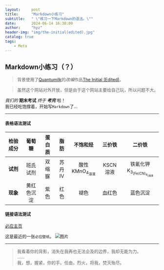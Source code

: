 ```yaml
---
layout:     post
title:      "Markdown小练习"
subtitle:   " \"练习一下Markdown的语法。\""
date:       2024-06-14 16:30:00
author:     "hyz"
header-img: "img/the-initial(edited).jpg"
catalog: true
tags:
    - Meta
---
```


## Markdown小练习（？）
>背景使用了[Quantumilk](https://b23.tv/VN1501A)的*改编*作品[The Initial (Edited)](https://b23.tv/LZ7VDnM)。

>虽然这个网站对外开放，但是由于这个网站主要给自己玩，所以问题不大。

*我们的* **期末考试** *终于* ***考完*** 啦！<br>
我已经吃饱撑着，开始写`Markdown`了...

__________

#### 表格语法测试

| **检验成分** 	|   葡萄糖   	| 蛋白质 	|  脂肪 	|    不饱和烃   	|  三价铁  	|          二价铁         	|
|:------------:	|:----------:	|:------:	|:-----:	|:-------------:	|:--------:	|:-----------------------:	|
| **试剂**     	|  班氏试剂  	| 双缩脲 	| 苏丹Ⅳ 	| 酸性KMnO<sub>4<sub>溶液 	| KSCN溶液 	| 铁氰化钾K<sub>3<sub>[Fe(CN)<sub>6<sub>]溶液 	|
| **现象**     	| 黄红色沉淀 	| 紫色   	| 红色  	|      褪色     	|  血红色  	|         蓝色沉淀        	|

#### 链接语法测试

[必应主页](bing.com)<br>

这是最近的一张`必应壁纸`。
![图片](https://img.peapix.com/dbc45c6900bb4bca99ad059910dde8c6_UHD.jpg "龙舟池日出，集美区，厦门，中国")

__________

>我看着你的背影，消失在我再也无法企及的边界，我却无能为力。<br>
>......<br>
>我，想，握紧，你的手。任由，烈火，将我，焚灭殆尽。

